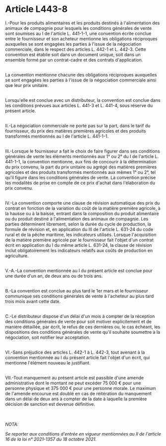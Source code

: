 # Article L443-8

<p>I.-Pour les produits alimentaires et les produits destinés à l'alimentation des animaux de compagnie pour lesquels les conditions générales de vente sont soumises au I de l'article L. 441-1-1, une convention écrite conclue entre le fournisseur et son acheteur mentionne les obligations réciproques auxquelles se sont engagées les parties à l'issue de la négociation commerciale, dans le respect des articles L. 442-1 et L. 442-3. Cette convention est établie soit dans un document unique, soit dans un ensemble formé par un contrat-cadre et des contrats d'application.<br/><br/>

La convention mentionne chacune des obligations réciproques auxquelles se sont engagées les parties à l'issue de la négociation commerciale ainsi que leur prix unitaire.<br/><br/>

Lorsqu'elle est conclue avec un distributeur, la convention est conclue dans les conditions prévues aux articles L. 441-3 et L. 441-4, sous réserve du présent article.<br/><br/>

II.-La négociation commerciale ne porte pas sur la part, dans le tarif du fournisseur, du prix des matières premières agricoles et des produits transformés mentionnés au I de l'article L. 441-1-1.<br/><br/>

III.-Lorsque le fournisseur a fait le choix de faire figurer dans ses conditions générales de vente les éléments mentionnés aux 1° ou 2° du I de l'article L. 441-1-1, la convention mentionne, aux fins de concourir à la détermination du prix convenu, la part du prix unitaire ou agrégé des matières premières agricoles et des produits transformés mentionnés aux mêmes 1° ou 2°, tel qu'il figure dans les conditions générales de vente. La convention précise les modalités de prise en compte de ce prix d'achat dans l'élaboration du prix convenu.<br/><br/>

IV.-La convention comporte une clause de révision automatique des prix du contrat en fonction de la variation du coût de la matière première agricole, à la hausse ou à la baisse, entrant dans la composition du produit alimentaire ou du produit destiné à l'alimentation des animaux de compagnie. Les parties déterminent librement, selon la durée du cycle de production, la formule de révision et, en application du III de l'article L. 631-24 du code rural et de la pêche maritime, les indicateurs utilisés. Lorsque l'acquisition de la matière première agricole par le fournisseur fait l'objet d'un contrat écrit en application du I du même article L. 631-24, la clause de révision inclut obligatoirement les indicateurs relatifs aux coûts de production en agriculture.<br/><br/>

V.-A.-La convention mentionnée au I du présent article est conclue pour une durée d'un an, de deux ans ou de trois ans.<br/><br/>

B.-La convention est conclue au plus tard le 1er mars et le fournisseur communique ses conditions générales de vente à l'acheteur au plus tard trois mois avant cette date.<br/><br/>

C.-Le distributeur dispose d'un délai d'un mois à compter de la réception des conditions générales de vente pour soit motiver explicitement et de manière détaillée, par écrit, le refus de ces dernières ou, le cas échéant, les dispositions des conditions générales de vente qu'il souhaite soumettre à la négociation, soit notifier leur acceptation.<br/><br/>

VI.-Sans préjudice des articles L. 442-1 à L. 442-3, tout avenant à la convention mentionnée au I du présent article fait l'objet d'un écrit, qui mentionne l'élément nouveau le justifiant.<br/><br/>

VII.-Tout manquement au présent article est passible d'une amende administrative dont le montant ne peut excéder 75 000 € pour une personne physique et 375 000 € pour une personne morale. Le maximum de l'amende encourue est doublé en cas de réitération du manquement dans un délai de deux ans à compter de la date à laquelle la première décision de sanction est devenue définitive.</p><br/><br/><i>NOTA:<p>Se reporter aux conditions d'entrée en vigueur mentionnées au II de l'article 16 de la loi n° 2021-1357 du 18 octobre 2021.</p></i>